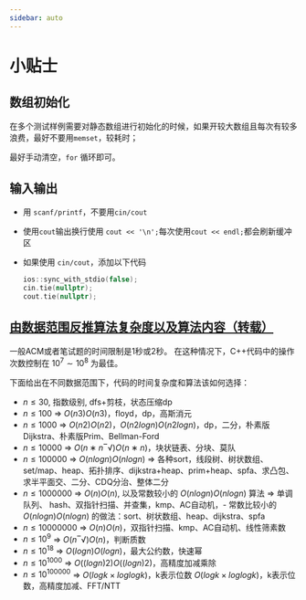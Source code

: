 ```yaml
---
sidebar: auto
---
```


# 小贴士

## 数组初始化

在多个测试样例需要对静态数组进行初始化的时候，如果开较大数组且每次有较多浪费，最好不要用`memset`，较耗时；

最好手动清空，`for` 循环即可。

## 输入输出

- 用 `scanf/printf`，不要用`cin/cout`

- 使用`cout`输出换行使用 `cout << '\n';`每次使用`cout << endl;`都会刷新缓冲区

- 如果使用 `cin/cout`，添加以下代码

  ```cpp
  ios::sync_with_stdio(false);
  cin.tie(nullptr);
  cout.tie(nullptr);
  ```



## [由数据范围反推算法复杂度以及算法内容（转载）](https://www.acwing.com/blog/content/32/)

一般ACM或者笔试题的时间限制是1秒或2秒。
在这种情况下，C++代码中的操作次数控制在 $10^7 \sim 10^8$ 为最佳。

下面给出在不同数据范围下，代码的时间复杂度和算法该如何选择：

- $n≤30$, 指数级别, dfs+剪枝，状态压缩dp
- $n≤100$ => $O(n3)O(n3)$，floyd，dp，高斯消元
- $n≤1000$ => $O(n2)O(n2)$，$O(n2logn)O(n2logn)$，dp，二分，朴素版Dijkstra、朴素版Prim、Bellman-Ford
- $n≤10000$ => $O(n∗n‾√)O(n∗n)$，块状链表、分块、莫队
- $n≤100000$ => $O(nlogn)O(nlogn)$ => 各种sort，线段树、树状数组、set/map、heap、拓扑排序、dijkstra+heap、prim+heap、spfa、求凸包、求半平面交、二分、CDQ分治、整体二分
- $n≤1000000$ => $O(n)O(n)$, 以及常数较小的 $O(nlogn)O(nlogn)$ 算法 => 单调队列、 hash、双指针扫描、并查集，kmp、AC自动机$，$- 常数比较小的 $O(nlogn)O(nlogn)$ 的做法：sort、树状数组、heap、dijkstra、spfa
- $n≤10000000$ => $O(n)O(n)$，双指针扫描、kmp、AC自动机、线性筛素数
- $n≤10^9$ => $O(n‾√)O(n)$，判断质数
- $n≤10^18$ => $O(logn)O(logn)$，最大公约数，快速幂
- $n≤10^1000$ => $O((logn)2)O((logn)2)$，高精度加减乘除
- $n≤10^100000$ => $O(logk×loglogk)$，k表示位数 $O(logk×loglogk)$，k表示位数，高精度加减、FFT/NTT

